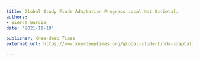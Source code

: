 ```yaml
---
title: Global Study Finds Adaptation Progress Local Not Societal.
authors:
- Sierra Garcia
date: '2021-11-18'

publisher: Knee-deep Times
external_url: https://www.kneedeeptimes.org/global-study-finds-adaptation-progress-local-not-societal/

---
```

